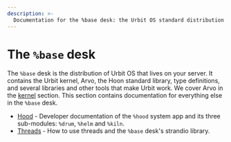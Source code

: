 ```yaml
---
description: >-
  Documentation for the %base desk: the Urbit OS standard distribution containing the kernel, Arvo, Hoon standard library, system apps like %hood, and affordances for writing threads.
---
```


# The `%base` desk

The `%base` desk is the distribution of Urbit OS that lives on your server. It contains the Urbit kernel, Arvo, the Hoon standard library, type definitions, and several libraries and other tools that make Urbit work. We cover Arvo in the [kernel](../kernel) section. This section contains documentation for everything else in the `%base` desk.

- [Hood](./hood.md) - Developer documentation of the `%hood` system app and its three sub-modules: `%drum`, `%helm` and `%kiln`.
- [Threads](./threads) - How to use threads and the `%base` desk's strandio library.
